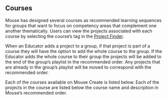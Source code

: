 ## Courses
Mouse has designed several courses as recommended learning sequences for groups that want to focus on competency areas that complement one another thematically. Users can view the projects associated with each course by selecting the course’s tag in the [Project Finder](https://create.mouse.org/projects).

When an Educator adds a project to a group, if that project is part of a course they will have the option to add the whole course to the group. If the Educator adds the whole course to their group the projects will be added to the end of the group’s playlist in the recommended order. Any projects that are already in the group’s playlist will be moved to correspond with the recommended order.

Each of the courses available on Mouse Create is listed below. Each of the projects in the course are listed below the course name and description in Mouse’s recommended order.
